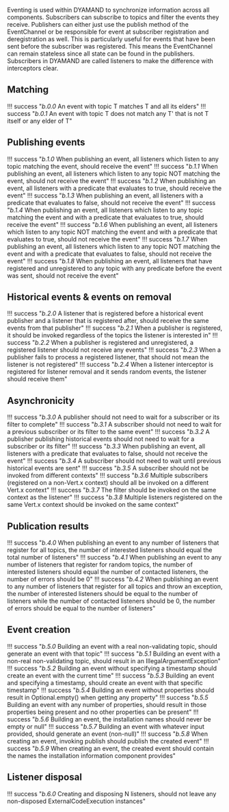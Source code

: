 Eventing is used within DYAMAND to synchronize information across all components. Subscribers can subscribe to topics and filter the events they receive. Publishers can either just use the publish method of the EventChannel or be responsible for event at subscriber registration and deregistration as well. This is particularly useful for events that have been sent before the subscriber was registered. This means the EventChannel can remain stateless since all state can be found in the publishers. Subscribers in DYAMAND are called listeners to make the difference with interceptors clear.

## Matching

!!! success "_b.0.0_ An event with topic T matches T and all its elders"
!!! success "_b.0.1_ An event with topic T does not match any T' that is not T itself or any elder of T"

## Publishing events

!!! success "_b.1.0_ When publishing an event, all listeners which listen to any topic matching the event, should receive the event"
!!! success "_b.1.1_ When publishing an event, all listeners which listen to any topic NOT matching the event, should not receive the event"
!!! success "_b.1.2_ When publishing an event, all listeners with a predicate that evaluates to true, should receive the event"
!!! success "_b.1.3_ When publishing an event, all listeners with a predicate that evaluates to false, should not receive the event"
!!! success "_b.1.4_ When publishing an event, all listeners which listen to any topic matching the event and with a predicate that evaluates to true, should receive the event"
!!! success "_b.1.6_ When publishing an event, all listeners which listen to any topic NOT matching the event and with a predicate that evaluates to true, should not receive the event"
!!! success "_b.1.7_ When publishing an event, all listeners which listen to any topic NOT matching the event and with a predicate that evaluates to false, should not receive the event"
!!! success "_b.1.8_ When publishing an event, all listeners that have registered and unregistered to any topic with any predicate before the event was sent, should not receive the event"

## Historical events & events on removal

!!! success "_b.2.0_ A listener that is registered before a historical event publisher and a listener that is registered after, should receive the same events from that publisher"
!!! success "_b.2.1_ When a publisher is registered, it should be invoked regardless of the topics the listener is interested in"
!!! success "_b.2.2_ When a publisher is registered and unregistered, a registered listener should not receive any events"
!!! success "_b.2.3_ When a publisher fails to process a registered listener, that should not mean the listener is not registered"
!!! success "_b.2.4_ When a listener interceptor is registered for listener removal and it sends random events, the listener should receive them"

## Asynchronicity

!!! success "_b.3.0_ A publisher should not need to wait for a subscriber or its filter to complete"
!!! success "_b.3.1_ A subscriber should not need to wait for a previous subscriber or its filter to the same event"
!!! success "_b.3.2_ A publisher publishing historical events should not need to wait for a subscriber or its filter"
!!! success "_b.3.3_ When publishing an event, all listeners with a predicate that evaluates to false, should not receive the event"
!!! success "_b.3.4_ A subscriber should not need to wait until previous historical events are sent"
!!! success "_b.3.5_ A subscriber should not be invoked from different contexts"
!!! success "_b.3.6_ Multiple subscribers (registered on a non-Vert.x context) should all be invoked on a different Vert.x context"
!!! success "_b.3.7_ The filter should be invoked on the same context as the listener"
!!! success "_b.3.8_ Multiple listeners registered on the same Vert.x context should be invoked on the same context"

## Publication results

!!! success "_b.4.0_ When publishing an event to any number of listeners that register for all topics, the number of interested listeners should equal the total number of listeners"
!!! success "_b.4.1_ When publishing an event to any number of listeners that register for random topics, the number of interested listeners should equal the number of contacted listeners, the number of errors should be 0"
!!! success "_b.4.2_ When publishing an event to any number of listeners that register for all topics and throw an exception, the number of interested listeners should be equal to the number of listeners while the number of contacted listeners should be 0, the number of errors should be equal to the number of listeners"

## Event creation

!!! success "_b.5.0_ Building an event with a real non-validating topic, should generate an event with that topic"
!!! success "_b.5.1_ Building an event with a non-real non-validating topic, should result in an IllegalArgumentException"
!!! success "_b.5.2_ Building an event without specifying a timestamp should create an event with the current time"
!!! success "_b.5.3_ Building an event and specifying a timestamp, should create an event with that specific timestamp"
!!! success "_b.5.4_ Building an event without properties should result in Optional.empty() when getting any property"
!!! success "_b.5.5_ Building an event with any number of properties, should result in those properties being present and no other properties can be present"
!!! success "_b.5.6_ Building an event, the installation names should never be empty or null"
!!! success "_b.5.7_ Building an event with whatever input provided, should generate an event (non-null)"
!!! success "_b.5.8_ When creating an event, invoking publish should publish the created event"
!!! success "_b.5.9_ When creating an event, the created event should contain the names the installation information component provides"

## Listener disposal

!!! success "_b.6.0_ Creating and disposing N listeners, should not leave any non-disposed ExternalCodeExecution instances"
